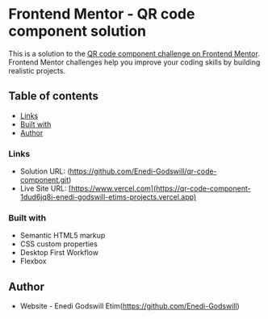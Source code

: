 # Frontend Mentor - QR code component solution

This is a solution to the [QR code component challenge on Frontend Mentor](https://www.frontendmentor.io/challenges/qr-code-component-iux_sIO_H). Frontend Mentor challenges help you improve your coding skills by building realistic projects. 

## Table of contents


- [Links](#links)
- [Built with](#built-with)
- [Author](#author)


### Links

- Solution URL: (https://github.com/Enedi-Godswill/qr-code-component.git)
- Live Site URL: [https://www.vercel.com](https://qr-code-component-1dud6jq8i-enedi-godswill-etims-projects.vercel.app)

### Built with
- Semantic HTML5 markup
- CSS custom properties
- Desktop First Workflow
- Flexbox

## Author

- Website - Enedi Godswill Etim(https://github.com/Enedi-Godswill)
